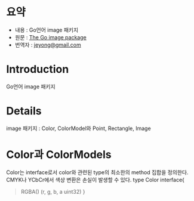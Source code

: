 # 요약 #
  * 내용 : Go언어 image 패키지
  * 원문 : [The Go image package](http://blog.golang.org/2011/09/go-image-package.html)
  * 번역자 : jeyong@gmail.com



# Introduction #
Go언어 image 패키지


# Details #
image 패키지 : Color, ColorModel와 Point, Rectangle, Image

# Color과 ColorModels #
Color는 interface로서 color와 관련된 type의 최소한의 method 집합을 정의한다.
CMYK나 YCbCr에서 색상 변환은 손실이 발생할 수 있다.
type Color interface{
> RGBA() (r, g, b, a uint32)
}